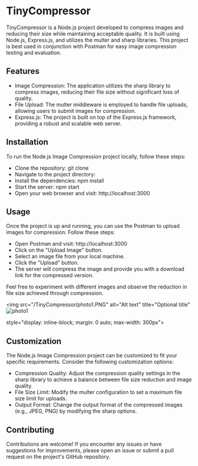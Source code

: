 # TinyCompressor

TinyCompressor is a Node.js project developed to compress images and reducing their size while maintaining acceptable quality. It is built using Node.js, Express.js, and utilizes the multer and sharp libraries. This project is best used in conjunction with Postman for easy image compression testing and evaluation.

## Features

- Image Compression: The application utilizes the sharp library to compress images, reducing their file size without significant loss of quality.
- File Upload: The multer middleware is employed to handle file uploads, allowing users to submit images for compression.
- Express.js: The project is built on top of the Express.js framework, providing a robust and scalable web server.

## Installation

To run the Node.js Image Compression project locally, follow these steps:

- Clone the repository: git clone
- Navigate to the project directory:
- Install the dependencies: npm install
- Start the server: npm start
- Open your web browser and visit: http://localhost:3000

## Usage

Once the project is up and running, you can use the Postman to upload images for compression. Follow these steps:

- Open Postman and visit: http://localhost:3000
- Click on the "Upload Image" button.
- Select an image file from your local machine.
- Click the "Upload" button.
- The server will compress the image and provide you with a download link for the compressed version.

Feel free to experiment with different images and observe the reduction in file size achieved through compression.

<img
  src="/TinyCompressor/photo1.PNG"
  alt="Alt text"
  title="Optional title"![photo1](https://github.com/Muhammadirees/Nodejs-TinyCompressor/assets/61000610/c035f685-dc6b-488a-8b20-4b63c2a5ccc9)

  style="display: inline-block; margin: 0 auto; max-width: 300px">

## Customization

The Node.js Image Compression project can be customized to fit your specific requirements. Consider the following customization options:

- Compression Quality: Adjust the compression quality settings in the sharp library to achieve a balance between file size reduction and image quality.
- File Size Limit: Modify the multer configuration to set a maximum file size limit for uploads.
- Output Format: Change the output format of the compressed images (e.g., JPEG, PNG) by modifying the sharp options.

## Contributing

Contributions are welcome! If you encounter any issues or have suggestions for improvements, please open an issue or submit a pull request on the project's GitHub repository.
